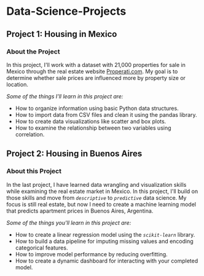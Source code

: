 # Data-Science-Projects

## Project 1: Housing in Mexico

### About the Project

In this project, I'll work with a dataset with 21,000 properties for sale in Mexico through the real estate website [Properati.com](https://properati.com/). My goal is to determine whether sale prices are influenced more by property size or location.

*Some of the things I'll learn in this project are:*

- How to organize information using basic Python data structures.
- How to import data from CSV files and clean it using the pandas library.
- How to create data visualizations like scatter and box plots.
- How to examine the relationship between two variables using correlation.

## Project 2: Housing in Buenos Aires

### About this Project

In the last project, I have learned data wrangling and visualization skills while examining the real estate market in Mexico. In this project, I'll build on those skills and move from *`descriptive`* to *`predictive`* data science. My focus is still real estate, but now I need to create a machine learning model that predicts apartment prices in Buenos Aires, Argentina.

*Some of the things you'll learn in this project are:*

- How to create a linear regression model using the *`scikit-learn`* library.
- How to build a data pipeline for imputing missing values and encoding categorical features.
- How to improve model performance by reducing overfitting.
- How to create a dynamic dashboard for interacting with your completed model.

